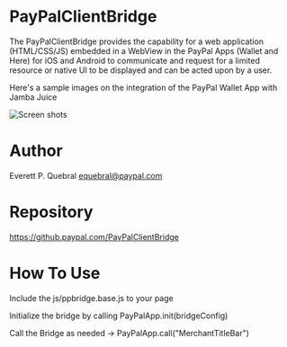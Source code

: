 PayPalClientBridge
==================

The PayPalClientBridge provides the capability for a web application (HTML/CSS/JS) embedded in a WebView in the PayPal Apps (Wallet and Here) for iOS and Android to communicate and request for a limited resource or native UI to be displayed and can be acted upon by a user.


Here's a sample images on the integration of the PayPal Wallet App with Jamba Juice

![Screen shots](https://raw.github.com/paypal/PayPalClientBridge/master/img/JambaJuice.png)


Author
======

  Everett P. Quebral <equebral@paypal.com>


Repository
==========

  https://github.paypal.com/PayPalClientBridge


How To Use
==========

  Include the js/ppbridge.base.js to your page
  
  Initialize the bridge by calling PayPalApp.init(bridgeConfig)
  
  Call the Bridge as needed -> PayPalApp.call("MerchantTitleBar")


